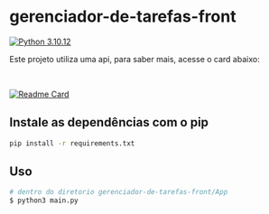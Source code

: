 # gerenciador-de-tarefas-front
[![Python 3.10.12](https://img.shields.io/badge/python-3.10.12-blue.svg)](https://www.python.org/downloads/release/python-31012/)

Este projeto utiliza uma api, para saber mais, acesse o card abaixo:

<br>

[![Readme Card](https://github-readme-stats.vercel.app/api/pin/?username=diegoreiss&repo=gerenciador-de-tarefas-api&theme=radical)](https://github.com/diegoreiss/gerenciador-de-tarefas-api)

## Instale as dependências com o pip

```bash
pip install -r requirements.txt
```

## Uso

```bash
# dentro do diretorio gerenciador-de-tarefas-front/App
$ python3 main.py
```
